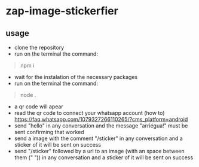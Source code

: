 # zap-image-stickerfier

## usage
* clone the repository
* run on the terminal the command:
> npm i
* wait for the instalation of the necessary packages
* run on the terminal the command:
> node .
* a qr code will apear
* read the qr code to connect your whatsapp account (how to) https://faq.whatsapp.com/1079327266110265/?cms_platform=android
* send "hello" in any conversation and the message "arriégua!" must be sent confirming that worked
* send a image with the comment "/sticker" in any conversation and a sticker of it will be sent on success
* send "/sticker" followed by a url to an image (with an space between them (" ")) in any conversation and a sticker of it will be sent on success

